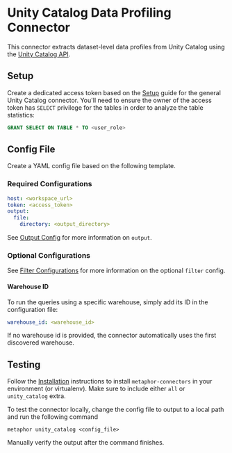 # Unity Catalog Data Profiling Connector

This connector extracts dataset-level data profiles from Unity Catalog using the [Unity Catalog API](https://api-docs.databricks.com/rest/latest/unity-catalog-api-specification-2-1.html).

## Setup

Create a dedicated access token based on the [Setup](../README.md#Setup) guide for the general Unity Catalog connector. You'll need to ensure the owner of the access token has `SELECT` privilege for the tables in order to analyze the table statistics:

```sql
GRANT SELECT ON TABLE * TO <user_role>
```

## Config File

Create a YAML config file based on the following template.

### Required Configurations

```yaml
host: <workspace_url>
token: <access_token>
output:
  file:
    directory: <output_directory>
```

See [Output Config](../common/docs/output.md) for more information on `output`.

### Optional Configurations

See [Filter Configurations](../common/docs/filter.md) for more information on the optional `filter` config.

#### Warehouse ID

To run the queries using a specific warehouse, simply add its ID in the configuration file:

```yaml
warehouse_id: <warehouse_id>
```

If no warehouse id is provided, the connector automatically uses the first discovered warehouse.

## Testing

Follow the [Installation](../../README.md) instructions to install `metaphor-connectors` in your environment (or virtualenv). Make sure to include either `all` or `unity_catalog` extra.

To test the connector locally, change the config file to output to a local path and run the following command

```shell
metaphor unity_catalog <config_file>
```

Manually verify the output after the command finishes.
